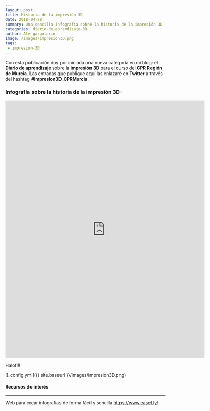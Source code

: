 ```yaml
---
layout: post
title: Historia de la impresión 3D
date: 2018-04-28
summary: Una sencilla infografía sobre la historia de la impresión 3D
categories: diario-de-aprendizaje-3D 
author: Ale gargolario
image: /images/impresion3D.png
tags:
 - impresión-3D
---
```


Con esta publicación doy por iniciada una nueva categoría en mi blog: el **Diario de aprendizaje** sobre la **impresión 3D** para el curso del **CPR Región de Murcia**.
Las entradas que publique aquí las enlazaré en **Twitter** a través del hashtag **#Impresion3D_CPRMurcia**.

### Infografía sobre la historia de la impresión 3D:

<iframe width="627" height="807" frameborder="0" scrolling="no" style="overflow-y:hidden;" src="https://www.easel.ly/index/embedFrame/easel/7404220"></iframe>

Halof!!!

![_config.yml]({{ site.baseurl }}/images/impresion3D.png)

#### Recursos de interés
*** 

 Web para crear infografías de forma fácil y sencilla <https://www.easel.ly/>

